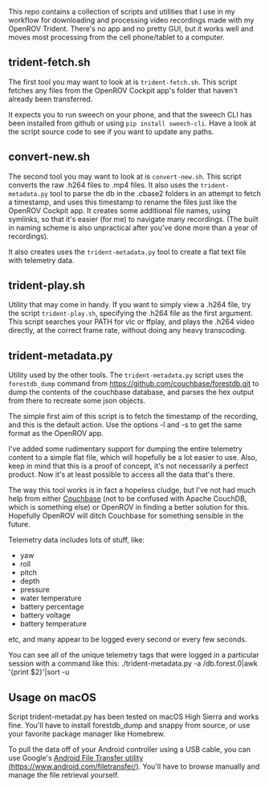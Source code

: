 This repo contains a collection of scripts and utilities that I use in
my workflow for downloading and processing video recordings made with
my OpenROV Trident. There's no app and no pretty GUI, but it works
well and moves most processing from the cell phone/tablet to a computer.

## trident-fetch.sh

The first tool you may want to look at is `trident-fetch.sh`. This
script fetches any files from the OpenROV Cockpit app's folder that
haven't already been transferred. 

It expects you to run sweech on your phone, and that the sweech CLI has
been installed from github or using `pip install sweech-cli`. Have a
look at the script source code to see if you want to update any paths.

## convert-new.sh

The second tool you may want to look at is `convert-new.sh`. This 
script converts the raw .h264 files to .mp4 files. It also uses the `trident-metadata.py` tool to parse the db
in the .cbase2 folders in an attempt to fetch a timestamp, and uses this
timestamp to rename the files just like the OpenROV Cockpit app. It 
creates some additional file names, using symlinks, so that it's easier
(for me) to navigate many recordings. (The built in naming scheme is
also unpractical after you've done more than a year of recordings).

It also creates uses the `trident-metadata.py` tool to create a flat text file with telemetry data.

## trident-play.sh

Utility that may come in handy.
If you want to simply view a .h264 file, try the script
`trident-play.sh`, specifying the .h264 file as the first argument. This
script searches your PATH for vlc or ffplay, and plays the .h264 video
directly, at the correct frame rate, without doing any heavy
transcoding.

## trident-metadata.py

Utility used by the other tools.
The `trident-metadata.py` script uses the `forestdb_dump` command
from https://github.com/couchbase/forestdb.git to dump the contents
of the couchbase database, and parses the hex output from there to
recreate some json objects.

The simple first aim of this script is to fetch the timestamp of the
recording, and this is the default action. Use the options -l and -s 
to get the same format as the OpenROV app.

I've added some rudimentary support for dumping the entire telemetry
content to a simple flat file, which will hopefully be a lot easier to
use. Also, keep in mind that this is a proof of concept, it's not 
necessarily a perfect product. Now it's at least possible to access 
all the data that's there.

The way this tool works is in fact a 
hopeless cludge, but I've not had much help from either 
[Couchbase](https://forums.couchbase.com/t/export-or-query-data-from-cblite2-database/17066)
(not to be confused with Apache CouchDB, which is something
else) or OpenROV in finding a better solution for this. Hopefully
OpenROV will ditch Couchbase for something sensible in the future.

Telemetry data includes lots of stuff, like:

* yaw
* roll
* pitch
* depth
* pressure
* water temperature
* battery percentage
* battery voltage
* battery temperature

etc, and many appear to be logged every second or every few seconds.

You can see all of the unique telemetry tags that were logged in a particular session with a command like this:
    ./trident-metadata.py -a <pathTo>/db.forest.0|awk '{print $2}'|sort -u

## Usage on macOS ##

Script trident-metadat.py has been tested on macOS High Sierra and works fine. You'll have to install
forestdb_dump and snappy from source, or use your favorite package manager like Homebrew.

To pull the data off of your Android controller using a USB cable, you can use Google's [Android File Transfer 
utility (https://www.android.com/filetransfer/)](https://www.android.com/filetransfer/). You'll have to browse
manually and manage the file retrieval yourself.
